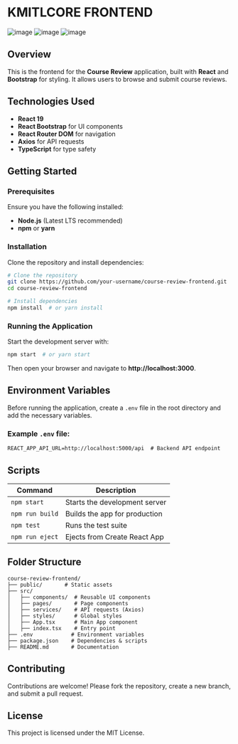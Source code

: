 # KMITLCORE FRONTEND

![image](https://github.com/user-attachments/assets/8039684e-f014-48d6-ab89-19f39f694c5a)
![image](https://github.com/user-attachments/assets/1184fb80-f136-4781-a392-0da95a60ec03)
![image](https://github.com/user-attachments/assets/4cec4f2e-1c1c-4e7a-90fb-2e3cfbcce8c8)



## Overview
This is the frontend for the **Course Review** application, built with **React** and **Bootstrap** for styling. It allows users to browse and submit course reviews.

## Technologies Used
- **React 19**
- **React Bootstrap** for UI components
- **React Router DOM** for navigation
- **Axios** for API requests
- **TypeScript** for type safety

## Getting Started

### Prerequisites
Ensure you have the following installed:
- **Node.js** (Latest LTS recommended)
- **npm** or **yarn**

### Installation
Clone the repository and install dependencies:

```sh
# Clone the repository
git clone https://github.com/your-username/course-review-frontend.git
cd course-review-frontend

# Install dependencies
npm install  # or yarn install
```

### Running the Application
Start the development server with:

```sh
npm start  # or yarn start
```

Then open your browser and navigate to **http://localhost:3000**.

## Environment Variables
Before running the application, create a `.env` file in the root directory and add the necessary variables.

### Example `.env` file:
```env
REACT_APP_API_URL=http://localhost:5000/api  # Backend API endpoint
```

## Scripts
| Command           | Description                                    |
|------------------|--------------------------------|
| `npm start`      | Starts the development server |
| `npm run build`  | Builds the app for production |
| `npm test`       | Runs the test suite           |
| `npm run eject`  | Ejects from Create React App  |

## Folder Structure
```
course-review-frontend/
├── public/       # Static assets
├── src/
│   ├── components/  # Reusable UI components
│   ├── pages/       # Page components
│   ├── services/    # API requests (Axios)
│   ├── styles/      # Global styles
│   ├── App.tsx      # Main App component
│   ├── index.tsx    # Entry point
├── .env            # Environment variables
├── package.json    # Dependencies & scripts
├── README.md       # Documentation
```

## Contributing
Contributions are welcome! Please fork the repository, create a new branch, and submit a pull request.

## License
This project is licensed under the MIT License.
